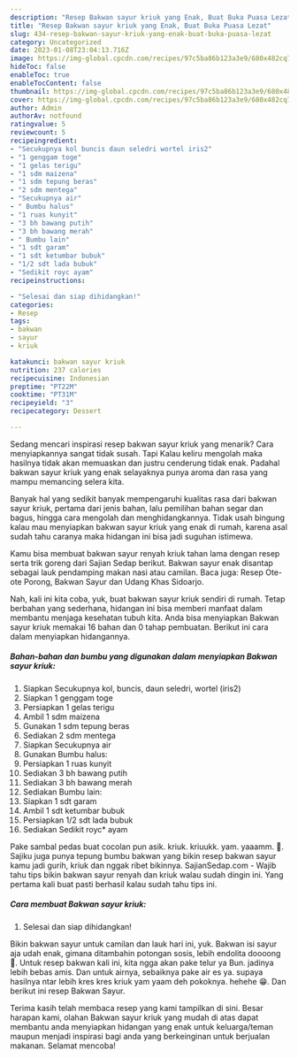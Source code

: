 ```yaml
---
description: "Resep Bakwan sayur kriuk yang Enak, Buat Buka Puasa Lezat"
title: "Resep Bakwan sayur kriuk yang Enak, Buat Buka Puasa Lezat"
slug: 434-resep-bakwan-sayur-kriuk-yang-enak-buat-buka-puasa-lezat
category: Uncategorized
date: 2023-01-08T23:04:13.716Z
image: https://img-global.cpcdn.com/recipes/97c5ba86b123a3e9/680x482cq70/bakwan-sayur-kriuk-foto-resep-utama.jpg
hideToc: false
enableToc: true
enableTocContent: false
thumbnail: https://img-global.cpcdn.com/recipes/97c5ba86b123a3e9/680x482cq70/bakwan-sayur-kriuk-foto-resep-utama.jpg
cover: https://img-global.cpcdn.com/recipes/97c5ba86b123a3e9/680x482cq70/bakwan-sayur-kriuk-foto-resep-utama.jpg
author: Admin
authorAv: notfound
ratingvalue: 5
reviewcount: 5
recipeingredient:
- "Secukupnya kol buncis daun seledri wortel iris2"
- "1 genggam toge"
- "1 gelas terigu"
- "1 sdm maizena"
- "1 sdm tepung beras"
- "2 sdm mentega"
- "Secukupnya air"
- " Bumbu halus"
- "1 ruas kunyit"
- "3 bh bawang putih"
- "3 bh bawang merah"
- " Bumbu lain"
- "1 sdt garam"
- "1 sdt ketumbar bubuk"
- "1/2 sdt lada bubuk"
- "Sedikit royc ayam"
recipeinstructions:

- "Selesai dan siap dihidangkan!"
categories:
- Resep
tags:
- bakwan
- sayur
- kriuk

katakunci: bakwan sayur kriuk 
nutrition: 237 calories
recipecuisine: Indonesian
preptime: "PT22M"
cooktime: "PT31M"
recipeyield: "3"
recipecategory: Dessert

---
```



Sedang mencari inspirasi resep bakwan sayur kriuk yang menarik? Cara menyiapkannya sangat tidak susah. Tapi Kalau keliru mengolah maka hasilnya tidak akan memuaskan dan justru cenderung tidak enak. Padahal bakwan sayur kriuk yang enak selayaknya punya aroma dan rasa yang mampu memancing selera kita.


Banyak hal yang sedikit banyak mempengaruhi kualitas rasa dari bakwan sayur kriuk, pertama dari jenis bahan, lalu pemilihan bahan segar dan bagus, hingga cara mengolah dan menghidangkannya. Tidak usah bingung kalau mau menyiapkan bakwan sayur kriuk yang enak di rumah, karena asal sudah tahu caranya maka hidangan ini bisa jadi suguhan istimewa.

Kamu bisa membuat bakwan sayur renyah kriuk tahan lama dengan resep serta trik goreng dari Sajian Sedap berikut. Bakwan sayur enak disantap sebagai lauk pendamping makan nasi atau camilan. Baca juga: Resep Ote-ote Porong, Bakwan Sayur dan Udang Khas Sidoarjo.


Nah, kali ini kita coba, yuk, buat bakwan sayur kriuk sendiri di rumah. Tetap berbahan yang sederhana, hidangan ini bisa memberi manfaat dalam membantu menjaga kesehatan tubuh kita. Anda bisa menyiapkan Bakwan sayur kriuk memakai 16 bahan dan 0 tahap pembuatan. Berikut ini cara dalam menyiapkan hidangannya.

<!--inarticleads1-->

##### Bahan-bahan dan bumbu yang digunakan dalam menyiapkan Bakwan sayur kriuk:

1. Siapkan Secukupnya kol, buncis, daun seledri, wortel (iris2)
1. Siapkan 1 genggam toge
1. Persiapkan 1 gelas terigu
1. Ambil 1 sdm maizena
1. Gunakan 1 sdm tepung beras
1. Sediakan 2 sdm mentega
1. Siapkan Secukupnya air
1. Gunakan  Bumbu halus:
1. Persiapkan 1 ruas kunyit
1. Sediakan 3 bh bawang putih
1. Sediakan 3 bh bawang merah
1. Sediakan  Bumbu lain:
1. Siapkan 1 sdt garam
1. Ambil 1 sdt ketumbar bubuk
1. Persiapkan 1/2 sdt lada bubuk
1. Sediakan Sedikit royc* ayam


Pake sambal pedas buat cocolan pun asik. kriuk. kriuukk. yam. yaaamm. 🤤. Sajiku juga punya tepung bumbu bakwan yang bikin resep bakwan sayur kamu jadi gurih, kriuk dan nggak ribet bikinnya. SajianSedap.com - Wajib tahu tips bikin bakwan sayur renyah dan kriuk walau sudah dingin ini. Yang pertama kali buat pasti berhasil kalau sudah tahu tips ini. 

<!--inarticleads2-->

##### Cara membuat Bakwan sayur kriuk:


1. Selesai dan siap dihidangkan!

Bikin bakwan sayur untuk camilan dan lauk hari ini, yuk. Bakwan isi sayur aja udah enak, gimana ditambahin potongan sosis, lebih endolita doooong 🤤. Untuk resep bakwan kali ini, kita ngga akan pake telur ya Bun. jadinya lebih bebas amis. Dan untuk airnya, sebaiknya pake air es ya. supaya hasilnya ntar lebih kres kres kriuk yam yaam deh pokoknya. hehehe 😁. Dan berikut ini resep Bakwan Sayur. 

Terima kasih telah membaca resep yang kami tampilkan di sini. Besar harapan kami, olahan Bakwan sayur kriuk yang mudah di atas dapat membantu anda menyiapkan hidangan yang enak untuk keluarga/teman maupun menjadi inspirasi bagi anda yang berkeinginan untuk berjualan makanan. Selamat mencoba!
